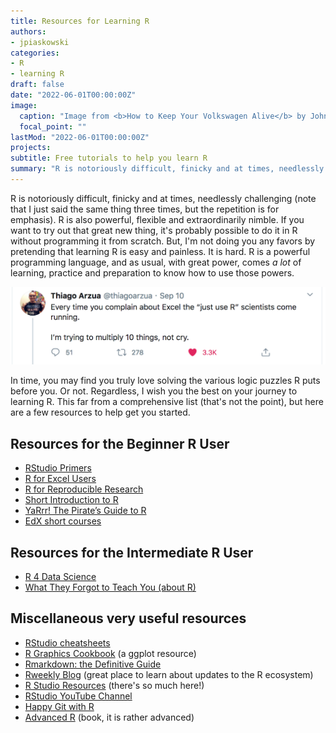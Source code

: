 ```yaml
---
title: Resources for Learning R
authors:
- jpiaskowski
categories: 
- R
- learning R
draft: false
date: "2022-06-01T00:00:00Z"
image:
  caption: "Image from <b>How to Keep Your Volkswagen Alive</b> by John Muir and Gregg Tosh"
  focal_point: ""
lastMod: "2022-06-01T00:00:00Z"
projects: 
subtitle: Free tutorials to help you learn R
summary: "R is notoriously difficult, finicky and at times, needlessly challenging. Many resources have been created to help new users learn and become competent at using R."
---
```


R is notoriously difficult, finicky and at times, needlessly challenging (note that I just said the same thing three times, but the repetition is for emphasis). R is also powerful, flexible and extraordinarily nimble. If you want to try out that great new thing, it's probably possible to do it in R without programming it from scratch. But, I'm not doing you any favors by pretending that learning R is easy and painless. It is hard. R is a powerful programming language, and as usual, with great power, comes *a lot* of learning, practice and preparation to know how to use those powers.

![](R_is_hard.png)

In time, you may find you truly love solving the various logic puzzles R puts before you. Or not.  Regardless, I wish you the best on your journey to learning R. This far from a comprehensive list (that's not the point), but here are a few resources to help get you started. 


## Resources for the Beginner R User 


* [RStudio Primers](https://rstudio.cloud/learn/primers)   
* [R for Excel Users](https://rstudio-conf-2020.github.io/r-for-excel/])    
* [R for Reproducible Research](https://swcarpentry.github.io/r-novice-gapminder/)   
* [Short Introduction to R](https://datacarpentry.org/R-ecology-lesson/01-intro-to-r.html)   
* [YaRrr! The Pirate’s Guide to R](https://bookdown.org/ndphillips/YaRrr/)
* [EdX short courses](https://www.edx.org/learn/r-programming)   


## Resources for the Intermediate R User

* [R 4 Data Science](https://r4ds.had.co.nz/)   
* [What They Forgot to Teach You (about R)](https://rstats.wtf/)   


## Miscellaneous very useful resources

* [RStudio cheatsheets](https://www.rstudio.com/resources/cheatsheets/)   
* [R Graphics Cookbook](https://r-graphics.org/) (a ggplot resource)   
* [Rmarkdown: the Definitive Guide](https://bookdown.org/yihui/rmarkdown/)   
* [Rweekly Blog](https://rweekly.org/) (great place to learn about updates to the R ecosystem)   
* [R Studio Resources](https://education.rstudio.com/learn/beginner/) (there's so much here!)    
* [RStudio YouTube Channel](https://www.youtube.com/c/RStudioPBC)   
* [Happy Git with R](https://happygitwithr.com/)   
* [Advanced R](https://adv-r.hadley.nz/) (book, it is rather advanced)   

